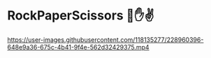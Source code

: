 # RockPaperScissors 👊✋✌

https://user-images.githubusercontent.com/118135277/228960396-648e9a36-675c-4b41-9f4e-562d32429375.mp4
